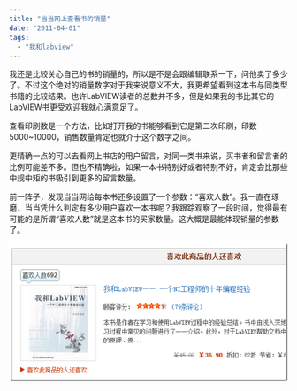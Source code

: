 ```yaml
---
title: "当当网上查看书的销量"
date: "2011-04-01"
tags: 
  - "我和labview"
---
```


我还是比较关心自己的书的销量的，所以是不是会跟编辑联系一下，问他卖了多少了。不过这个绝对的销量数字对于我来说意义不大，我更希望看到这本书与同类型书籍的比较结果。也许LabVIEW读者的总数并不多，但是如果我的书比其它的LabVIEW书更受欢迎我就心满意足了。

查看印刷数是一个方法，比如打开我的书能够看到它是第二次印刷，印数5000~10000，销售数量肯定也就介于这个数字之间。

更精确一点的可以去看网上书店的用户留言，对同一类书来说，买书者和留言者的比例可能差不多。但也不精确啦，如果一本书特别好或者特别不好，肯定会比那些中规中矩的书吸引到更多的留言数量。

前一阵子，发现当当网给每本书还多设置了一个参数：“喜欢人数”。我一直在琢磨，当当凭什么判定有多少用户喜欢一本书呢？我跟踪观察了一段时间，觉得最有可能的是所谓“喜欢人数”就是这本书的买家数量。这大概是最能体现销量的参数了。

[![image](images/image_thumb.png "image")](http://ruanqizhen.wordpress.com/wp-content/uploads/2011/04/image.png)
